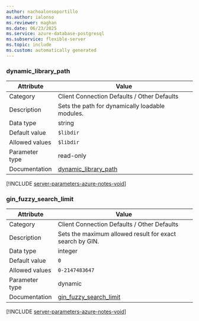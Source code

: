 ```yaml
---
author: nachoalonsoportillo
ms.author: ialonso
ms.reviewer: maghan
ms.date: 06/23/2025
ms.service: azure-database-postgresql
ms.subservice: flexible-server
ms.topic: include
ms.custom: automatically generated
---
```

### dynamic_library_path

| Attribute | Value |
| --- | --- |
| Category | Client Connection Defaults / Other Defaults |
| Description | Sets the path for dynamically loadable modules. |
| Data type | string |
| Default value | `$libdir` |
| Allowed values | `$libdir` |
| Parameter type | read-only |
| Documentation | [dynamic_library_path](https://www.postgresql.org/docs/11/runtime-config-client.html#GUC-DYNAMIC-LIBRARY-PATH) |


[!INCLUDE [server-parameters-azure-notes-void](./server-parameters-azure-notes-void.md)]



### gin_fuzzy_search_limit

| Attribute | Value |
| --- | --- |
| Category | Client Connection Defaults / Other Defaults |
| Description | Sets the maximum allowed result for exact search by GIN. |
| Data type | integer |
| Default value | `0` |
| Allowed values | `0-2147483647` |
| Parameter type | dynamic |
| Documentation | [gin_fuzzy_search_limit](https://www.postgresql.org/docs/11/runtime-config-client.html#GUC-GIN-FUZZY-SEARCH-LIMIT) |


[!INCLUDE [server-parameters-azure-notes-void](./server-parameters-azure-notes-void.md)]



